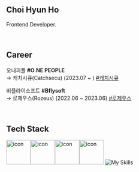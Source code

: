 ## Choi Hyun Ho

Frontend Developer.

<br/>


## Career
오내피플 **#O.NE PEOPLE** <br>
→ 캐치시큐(Catchsecu) (2023.07 ~ )  [#캐치시큐](https://www.catchsecu.com/)

비플라이소프트 **#Bflysoft** <br>
→ 로제우스(Rozeus) (2022.06 ~ 2023.06) [#로제우스](https://rozeus.com/)

<br>

## Tech Stack

<img src="https://techstack-generator.vercel.app/js-icon.svg" alt="icon" width="65" height="65" /><img src="https://techstack-generator.vercel.app/ts-icon.svg" alt="icon" width="65" height="65" /><img src="https://techstack-generator.vercel.app/react-icon.svg" alt="icon" width="65" height="65" /><img src="https://techstack-generator.vercel.app/redux-icon.svg" alt="icon" width="65" height="65" />
![My Skills](https://skillicons.dev/icons?i=next,styledcomponents,tailwind)
